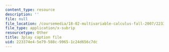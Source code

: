 ```yaml
---
content_type: resource
description: ''
file: null
file_location: /coursemedia/18-02-multivariable-calculus-fall-2007/223374e45e79588c99651c24d656c7dc_ChiM2-MV-qM.vtt
file_type: application/x-subrip
resourcetype: Other
title: 3play caption file
uid: 223374e4-5e79-588c-9965-1c24d656c7dc
---
```

